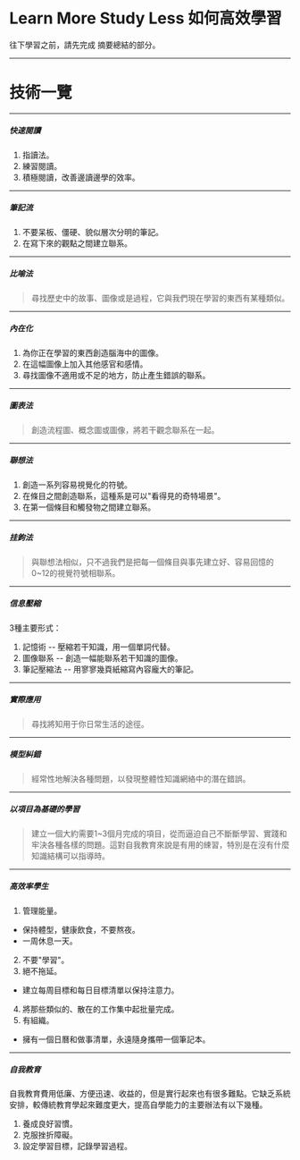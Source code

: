 # Learn More Study Less 如何高效學習 ###


往下學習之前，請先完成 摘要總結的部分。


---

技術一覽
===

---

##### 快速閱讀 #####
1. 指讀法。
2. 練習閱讀。
3. 積極閱讀，改善邊讀邊學的效率。

---

##### 筆記流 #####
1. 不要呆板、僵硬、貌似層次分明的筆記。
2. 在寫下來的觀點之間建立聯系。

---

##### 比喻法 #####
> 尋找歷史中的故事、圖像或是過程，它與我們現在學習的東西有某種類似。

---

##### 內在化 #####
1. 為你正在學習的東西創造腦海中的圖像。
2. 在這幅圖像上加入其他感官和感情。
3. 尋找圖像不適用或不足的地方，防止產生錯誤的聯系。

---

##### 圖表法 #####

> 創造流程圖、概念圖或圖像，將若干觀念聯系在一起。

---

##### 聯想法 #####
1. 創造一系列容易視覺化的符號。
2. 在條目之間創造聯系，這種系是可以"看得見的奇特場景"。
3. 在第一個條目和觸發物之間建立聯系。

---

##### 挂鉤法 #####

> 與聯想法相似，只不過我們是把每一個條目與事先建立好、容易回憶的0~12的視覺符號相聯系。

---

##### 信息壓縮 #####
3種主要形式：

1. 記憶術 -- 壓縮若干知識，用一個單詞代替。
2. 圖像聯系 -- 創造一幅能聯系若干知識的圖像。
3. 筆記壓縮法 -- 用寥寥幾頁紙縮寫內容龐大的筆記。

---

##### 實際應用 #####

> 尋找將知用于你日常生活的途徑。


---

##### 模型糾錯 #####

> 經常性地解決各種問題，以發現整體性知識網絡中的潛在錯誤。

---

##### 以項目為基礎的學習 #####

> 建立一個大約需要1~3個月完成的項目，從而逼迫自己不斷斷學習、實踐和牢決各種各樣的問題。這對自我教育來說是有用的綀習，特別是在沒有什麼知識結構可以指導時。

---

##### 高效率學生 #####

1. 管理能量。
  - 保持體型，健康飲食，不要熬夜。
  - 一周休息一天。
2. 不要"學習"。
3. 絕不拖延。
  - 建立每周目標和每日目標清單以保持注意力。
4. 將那些類似的、散在的工作集中起批量完成。
5. 有組織。
  - 擁有一個日曆和做事清單，永遠隨身攜帶一個筆記本。

---

##### 自我教育 #####

自我教育費用低廉、方便迅速、收益的，但是實行起來也有很多難點。它缺乏系統安排，較傳統教育學起來難度更大，提高自學能力的主要辦法有以下幾種。

1. 養成良好習慣。
2. 克服挫折障礙。
3. 設定學習目標，記錄學習過程。



